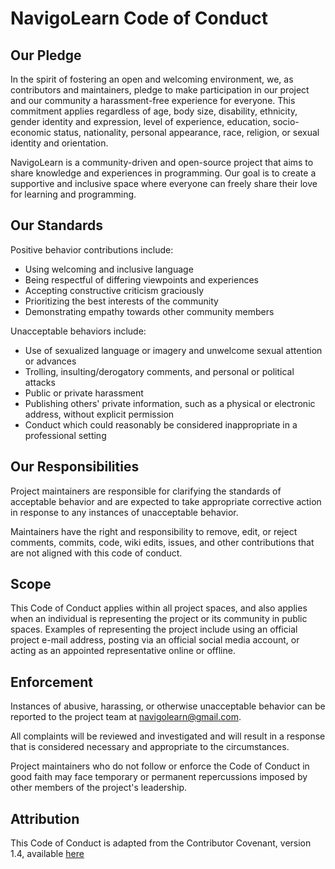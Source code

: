 # NavigoLearn Code of Conduct

## Our Pledge

In the spirit of fostering an open and welcoming environment, we, as contributors and maintainers, pledge to make participation in our project and our community a harassment-free experience for everyone. This commitment applies regardless of age, body size, disability, ethnicity, gender identity and expression, level of experience, education, socio-economic status, nationality, personal appearance, race, religion, or sexual identity and orientation.

NavigoLearn is a community-driven and open-source project that aims to share knowledge and experiences in programming. Our goal is to create a supportive and inclusive space where everyone can freely share their love for learning and programming.

## Our Standards

Positive behavior contributions include:

* Using welcoming and inclusive language
* Being respectful of differing viewpoints and experiences
* Accepting constructive criticism graciously
* Prioritizing the best interests of the community
* Demonstrating empathy towards other community members

Unacceptable behaviors include:

* Use of sexualized language or imagery and unwelcome sexual attention or advances
* Trolling, insulting/derogatory comments, and personal or political attacks
* Public or private harassment
* Publishing others' private information, such as a physical or electronic address, without explicit permission
* Conduct which could reasonably be considered inappropriate in a professional setting

## Our Responsibilities

Project maintainers are responsible for clarifying the standards of acceptable behavior and are expected to take appropriate corrective action in response to any instances of unacceptable behavior.

Maintainers have the right and responsibility to remove, edit, or reject comments, commits, code, wiki edits, issues, and other contributions that are not aligned with this code of conduct.

## Scope

This Code of Conduct applies within all project spaces, and also applies when an individual is representing the project or its community in public spaces. Examples of representing the project include using an official project e-mail address, posting via an official social media account, or acting as an appointed representative online or offline.

## Enforcement

Instances of abusive, harassing, or otherwise unacceptable behavior can be reported to the project team at [navigolearn@gmail.com](mailto:navigolearn@gmail.com).

All complaints will be reviewed and investigated and will result in a response that is considered necessary and appropriate to the circumstances.

Project maintainers who do not follow or enforce the Code of Conduct in good faith may face temporary or permanent repercussions imposed by other members of the project's leadership.

## Attribution

This Code of Conduct is adapted from the Contributor Covenant, version 1.4, available [here](https://www.contributor-covenant.org/version/1/4/code-of-conduct.html)